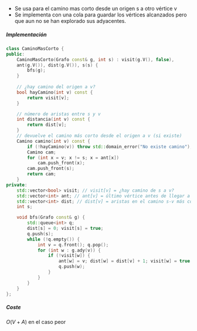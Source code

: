- Se usa para el camino mas corto desde un origen s a otro vértice v
- Se implementa con una cola para guardar los vértices alcanzados pero que aun no se han explorado sus adyacentes.

##### Implementación
```cpp
class CaminoMasCorto {
public:
	CaminoMasCorto(Grafo const& g, int s) : visit(g.V(), false),
	ant(g.V()), dist(g.V()), s(s) {
		bfs(g);
	}
	
	// ¿hay camino del origen a v?
	bool hayCamino(int v) const {
		return visit[v];
	}

	// número de aristas entre s y v
	int distancia(int v) const {
		return dist[v];
	}
	// devuelve el camino más corto desde el origen a v (si existe)
	Camino camino(int v) const {
		if (!hayCamino(v)) throw std::domain_error("No existe camino");
		Camino cam;
		for (int x = v; x != s; x = ant[x])
			cam.push_front(x);
		cam.push_front(s);
		return cam;
	}
private:
	std::vector<bool> visit; // visit[v] = ¿hay camino de s a v?
	std::vector<int> ant; // ant[v] = último vértice antes de llegar a v
	std::vector<int> dist; // dist[v] = aristas en el camino s-v más corto
	int s;

	void bfs(Grafo const& g) {
		std::queue<int> q;
		dist[s] = 0; visit[s] = true;
		q.push(s);
		while (!q.empty()) {
			int v = q.front(); q.pop();
			for (int w : g.ady(v)) {
				if (!visit[w]) {
					ant[w] = v; dist[w] = dist[v] + 1; visit[w] = true;
					q.push(w);
				}
			}
		}
	}
};	
```

##### Coste
$O(V + A)$ en el caso peor
